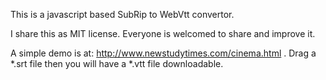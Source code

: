 This is a javascript based SubRip to WebVtt convertor.

I share this as MIT license. Everyone is welcomed to share and improve it.

A simple demo is at: http://www.newstudytimes.com/cinema.html . Drag a *.srt file then you will have a *.vtt file downloadable.


